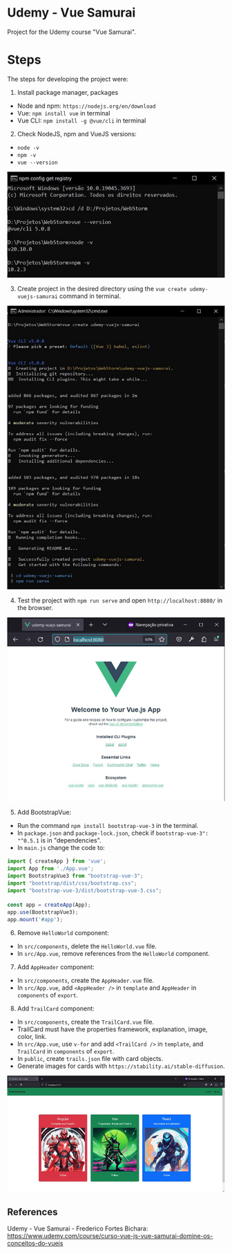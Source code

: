 # Udemy - Vue Samurai

Project for the Udemy course "Vue Samurai".


# Steps

The steps for developing the project were:

1. Install package manager, packages
- Node and npm: `https://nodejs.org/en/download`
- Vue: `npm install vue` in terminal
- Vue CLI: `npm install -g @vue/cli` in terminal

2. Check NodeJS, npm and VueJS versions:
- `node -v`
- `npm -v`
- `vue --version`

![Image-01-cmd-NpmNodeVue-Versions](/printscreens/Image-01-cmd-NpmNodeVue-Versions.jpg)

3. Create project in the desired directory using the `vue create udemy-vuejs-samurai` command in terminal.

![Image-02-cmd-VueCreate](/printscreens/Image-02-cmd-VueCreate.jpg)

4. Test the project with `npm run serve` and open `http://localhost:8080/` in the browser.

![Image-03-NpmRunServe-localhost](/printscreens/Image-03-NpmRunServe-localhost.jpg)

5. Add BootstrapVue:
- Run the command `npm install bootstrap-vue-3` in the terminal.
- In `package.json` and `package-lock.json`, check if `bootstrap-vue-3": "^0.5.1` is in "dependencies".
- In `main.js` change the code to:
```javascript
import { createApp } from 'vue';
import App from './App.vue';
import BootstrapVue3 from "bootstrap-vue-3";
import "bootstrap/dist/css/bootstrap.css";
import "bootstrap-vue-3/dist/bootstrap-vue-3.css";

const app = createApp(App);
app.use(BootstrapVue3);
app.mount('#app');
```

6. Remove `HelloWorld` component:
- In `src/components`, delete the `HelloWorld.vue` file.
- In `src/App.vue`, remove references from the `HelloWorld` component. 

7. Add `AppHeader` component:
- In `src/components`, create the `AppHeader.vue` file.
- In `src/App.vue`, add `<AppHeader />` in `template` and `AppHeader` in `components` of `export`.

8. Add `TrailCard` component:
- In `src/components`, create the `TrailCard.vue` file.
- TrailCard must have the properties framework, explanation, image, color, link.
- In `src/App.vue`, use `v-for` and add `<TrailCard />` in `template`, and `TrailCard` in `components` of `export`.
- In `public`, create `trails.json` file with card objects.
- Generate images for cards with `https://stability.ai/stable-diffusion`.

![Image-04-Cards](/printscreens/Image-04-Cards.jpg)


## References
Udemy - Vue Samurai - Frederico Fortes Bichara:
https://www.udemy.com/course/curso-vue-js-vue-samurai-domine-os-conceitos-do-vuejs